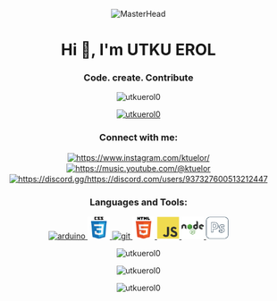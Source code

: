 <p align="center">
  <img src="https://cdn.discordapp.com/attachments/1162023166823116850/1368290153549791375/walter-white-b4c596afde3d9e68e4fad7efd4bd0c79-meme.png?ex=6817af02&is=68165d82&hm=ea1cb78aa29a2c7f436470877d8788a6f15149ad65ce56e5721ab5e6cc97e8df&" alt="MasterHead" />
</p>


<h1 align="center">Hi 👋, I'm UTKU EROL</h1>
<h3 align="center">Code. create. Contribute</h3>

<p align="center"> <img src="https://komarev.com/ghpvc/?username=utkuerol0&label=Profile%20views&color=0e75b6&style=flat" alt="utkuerol0" /> </p>

<p align="center"> <a href="https://github.com/ryo-ma/github-profile-trophy"><img src="https://github-profile-trophy.vercel.app/?username=utkuerol0" alt="utkuerol0" /></a> </p>

<h3 align="center">Connect with me:</h3>
<p align="center">
<a href="https://instagram.com/https://www.instagram.com/ktuelor/" target="blank"><img align="center" src="https://raw.githubusercontent.com/rahuldkjain/github-profile-readme-generator/master/src/images/icons/Social/instagram.svg" alt="https://www.instagram.com/ktuelor/" height="30" width="40" /></a>
<a href="https://www.youtube.com/c/https://music.youtube.com/@ktuelor" target="blank"><img align="center" src="https://raw.githubusercontent.com/rahuldkjain/github-profile-readme-generator/master/src/images/icons/Social/youtube.svg" alt="https://music.youtube.com/@ktuelor" height="30" width="40" /></a>
<a href="https://discord.gg/https://discord.gg/https://discord.com/users/937327600513212447" target="blank"><img align="center" src="https://raw.githubusercontent.com/rahuldkjain/github-profile-readme-generator/master/src/images/icons/Social/discord.svg" alt="https://discord.gg/https://discord.com/users/937327600513212447" height="30" width="40" /></a>
</p>

<h3 align="center">Languages and Tools:</h3>
<p align="center"> <a href="https://www.arduino.cc/" target="_blank" rel="noreferrer"> <img src="https://cdn.worldvectorlogo.com/logos/arduino-1.svg" alt="arduino" width="40" height="40"/> </a> <a href="https://www.w3schools.com/css/" target="_blank" rel="noreferrer"> <img src="https://raw.githubusercontent.com/devicons/devicon/master/icons/css3/css3-original-wordmark.svg" alt="css3" width="40" height="40"/> </a> <a href="https://git-scm.com/" target="_blank" rel="noreferrer"> <img src="https://www.vectorlogo.zone/logos/git-scm/git-scm-icon.svg" alt="git" width="40" height="40"/> </a> <a href="https://www.w3.org/html/" target="_blank" rel="noreferrer"> <img src="https://raw.githubusercontent.com/devicons/devicon/master/icons/html5/html5-original-wordmark.svg" alt="html5" width="40" height="40"/> </a> <a href="https://developer.mozilla.org/en-US/docs/Web/JavaScript" target="_blank" rel="noreferrer"> <img src="https://raw.githubusercontent.com/devicons/devicon/master/icons/javascript/javascript-original.svg" alt="javascript" width="40" height="40"/> </a> <a href="https://nodejs.org" target="_blank" rel="noreferrer"> <img src="https://raw.githubusercontent.com/devicons/devicon/master/icons/nodejs/nodejs-original-wordmark.svg" alt="nodejs" width="40" height="40"/> </a> <a href="https://www.photoshop.com/en" target="_blank" rel="noreferrer"> <img src="https://raw.githubusercontent.com/devicons/devicon/master/icons/photoshop/photoshop-line.svg" alt="photoshop" width="40" height="40"/> </a> </p>


<p align="center">
  <img src="https://github-readme-stats.vercel.app/api/top-langs?username=utkuerol0&show_icons=true&locale=en&layout=compact" alt="utkuerol0" />
</p>

<p align="center">
  <img src="https://github-contribution-stats.vercel.app/api/?username=utkuerol0" alt="utkuerol0" />
</p>

<p align="center">
  <img src="https://github-readme-streak-stats.herokuapp.com/?user=utkuerol0&" alt="utkuerol0" />
</p>
 
